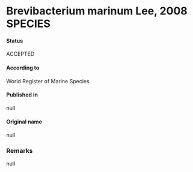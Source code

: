 Brevibacterium marinum Lee, 2008 SPECIES
=======

#### Status
ACCEPTED

#### According to
World Register of Marine Species

#### Published in
null

#### Original name
null

### Remarks
null